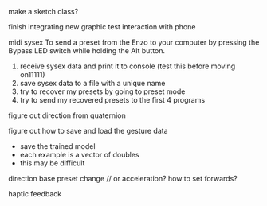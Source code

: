 make a sketch class?

finish integrating new graphic
test interaction with phone



midi sysex
To send a preset from the Enzo to your computer by pressing
the Bypass LED switch while holding the Alt button. 

1. receive sysex data and print it to console (test this before moving on11111)
2. save sysex data to a file with a unique name
3. try to recover my presets by going to preset mode
4. try to send my recovered presets to the first 4 programs

figure out direction from quaternion

figure out how to save and load the gesture data
 - save the trained model
 - each example is a vector of doubles
 - this may be difficult


 direction base preset change // or acceleration?
 how to set forwards?

haptic feedback

